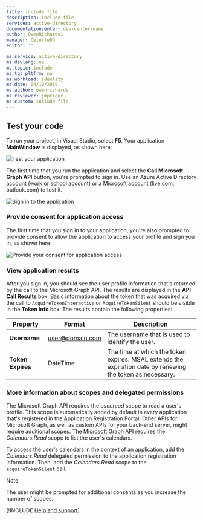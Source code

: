 ```yaml
---
title: include file
description: include file
services: active-directory
documentationcenter: dev-center-name
author: OwenRichards1
manager: CelesteDG
editor: ''

ms.service: active-directory
ms.devlang: na
ms.topic: include
ms.tgt_pltfrm: na
ms.workload: identity
ms.date: 04/10/2019
ms.author: owenrichards
ms.reviewer: jmprieur
ms.custom: include file
---
```


## Test your code

To run your project, in Visual Studio, select **F5**. Your application **MainWindow** is displayed, as shown here:

![Test your application](./media/active-directory-develop-guidedsetup-windesktop-test/samplescreenshot.png)

The first time that you run the application and select the **Call Microsoft Graph API** button, you're prompted to sign in. Use an Azure Active Directory account (work or school account) or a Microsoft account (live.com, outlook.com) to test it.

![Sign in to the application](./media/active-directory-develop-guidedsetup-windesktop-test/signinscreenshot.png)

### Provide consent for application access

The first time that you sign in to your application, you're also prompted to provide consent to allow the application to access your profile and sign you in, as shown here:

![Provide your consent for application access](./media/active-directory-develop-guidedsetup-windesktop-test/consentscreen.png)

### View application results

After you sign in, you should see the user profile information that's returned by the call to the Microsoft Graph API. The results are displayed in the **API Call Results** box. Basic information about the token that was acquired via the call to `AcquireTokenInteractive` or `AcquireTokenSilent` should be visible in the **Token Info** box. The results contain the following properties:

|Property  |Format  |Description |
|---------|---------|---------|
|**Username** |<span>user@domain.com</span> |The username that is used to identify the user.|
|**Token Expires** |DateTime |The time at which the token expires. MSAL extends the expiration date by renewing the token as necessary.|

### More information about scopes and delegated permissions

The Microsoft Graph API requires the *user.read* scope to read a user's profile. This scope is automatically added by default in every application that's registered in the Application Registration Portal. Other APIs for Microsoft Graph, as well as custom APIs for your back-end server, might require additional scopes. The Microsoft Graph API requires the *Calendars.Read* scope to list the user's calendars.

To access the user's calendars in the context of an application, add the *Calendars.Read* delegated permission to the application registration information. Then, add the *Calendars.Read* scope to the `acquireTokenSilent` call.

>[!NOTE]
>The user might be prompted for additional consents as you increase the number of scopes.

[!INCLUDE [Help and support](./active-directory-develop-help-support-include.md)]
